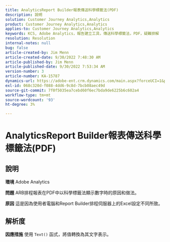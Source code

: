 ```yaml
---
title: AnalyticsReport Builder報表傳送科學標籤法(PDF)
description: 說明
solution: Customer Journey Analytics,Analytics
product: Customer Journey Analytics,Analytics
applies-to: Customer Journey Analytics,Analytics
keywords: KCS, Adobe Analytics，報告建立工具，傳送科學標籤法，PDF，疑難排解
resolution: Resolution
internal-notes: null
bug: false
article-created-by: Jim Menn
article-created-date: 9/30/2022 7:48:30 AM
article-published-by: Jim Menn
article-published-date: 9/30/2022 7:53:34 AM
version-number: 3
article-number: KA-15787
dynamics-url: https://adobe-ent.crm.dynamics.com/main.aspx?forceUCI=1&pagetype=entityrecord&etn=knowledgearticle&id=04646b45-9440-ed11-9db1-0022480866ad
exl-id: 068c320d-f088-4dd6-9c8d-7bcb08aec49d
source-git-commit: 7f0f5035ea7cebd60f6ec7bda9de6225b6c602a4
workflow-type: tm+mt
source-wordcount: '93'
ht-degree: 3%

---
```


# AnalyticsReport Builder報表傳送科學標籤法(PDF)

## 說明


<b>環境</b>
Adobe Analytics

<b>問題</b>
ARB排程報表在PDF中以科學標籤法顯示數字時的原因和做法。

<b>原因</b>
這是因為使用者電腦和Report Builder排程伺服器上的Excel設定不同所致。


## 解析度


<b>因應措施</b>
使用 `Text()` 函式，將值轉換為其文字表示。

